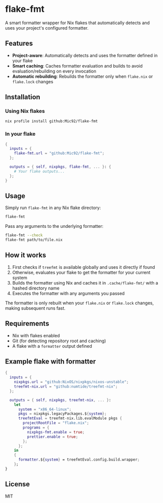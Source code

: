 # flake-fmt

A smart formatter wrapper for Nix flakes that automatically detects and uses your project's configured formatter.

## Features

- **Project-aware**: Automatically detects and uses the formatter defined in your flake
- **Smart caching**: Caches formatter evaluation and builds to avoid evaluation/rebuilding on every invocation
- **Automatic rebuilding**: Rebuilds the formatter only when `flake.nix` or `flake.lock` changes

## Installation

### Using Nix flakes

```bash
nix profile install github:Mic92/flake-fmt
```

### In your flake

```nix
{
  inputs = {
    flake-fmt.url = "github:Mic92/flake-fmt";
  };

  outputs = { self, nixpkgs, flake-fmt, ... }: {
    # Your flake outputs...
  };
}
```

## Usage

Simply run `flake-fmt` in any Nix flake directory:

```bash
flake-fmt
```

Pass any arguments to the underlying formatter:

```bash
flake-fmt --check
flake-fmt path/to/file.nix
```

## How it works

1. First checks if `treefmt` is available globally and uses it directly if found
2. Otherwise, evaluates your flake to get the formatter for your current system
3. Builds the formatter using Nix and caches it in `.cache/flake-fmt/` with a hashed directory name
4. Executes the formatter with any arguments you passed

The formatter is only rebuilt when your `flake.nix` or `flake.lock` changes, making subsequent runs fast.

## Requirements

- Nix with flakes enabled
- Git (for detecting repository root and caching)
- A flake with a `formatter` output defined

## Example flake with formatter

```nix
{
  inputs = {
    nixpkgs.url = "github:NixOS/nixpkgs/nixos-unstable";
    treefmt-nix.url = "github:numtide/treefmt-nix";
  };

  outputs = { self, nixpkgs, treefmt-nix, ... }:
    let
      system = "x86_64-linux";
      pkgs = nixpkgs.legacyPackages.${system};
      treefmtEval = treefmt-nix.lib.evalModule pkgs {
        projectRootFile = "flake.nix";
        programs = {
          nixpkgs-fmt.enable = true;
          prettier.enable = true;
        };
      };
    in
    {
      formatter.${system} = treefmtEval.config.build.wrapper;
    };
}
```

## License

MIT

